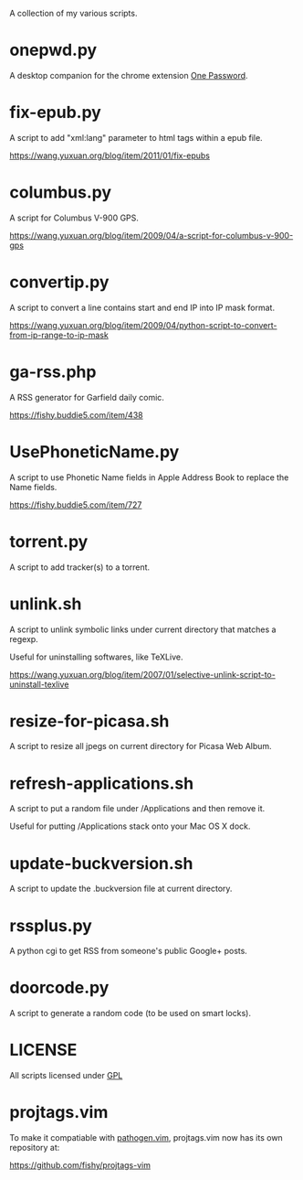 A collection of my various scripts.

onepwd.py
=========

A desktop companion for the chrome extension [One Password](https://chrome.google.com/webstore/detail/pahmlghhaoabdlhnkmmjbkcmdamjccjj).

fix-epub.py
===========

A script to add "xml:lang" parameter to html tags within a epub file.

https://wang.yuxuan.org/blog/item/2011/01/fix-epubs

columbus.py
===========

A script for Columbus V-900 GPS.

https://wang.yuxuan.org/blog/item/2009/04/a-script-for-columbus-v-900-gps

convertip.py
============

A script to convert a line contains start and end IP into IP mask format. 

https://wang.yuxuan.org/blog/item/2009/04/python-script-to-convert-from-ip-range-to-ip-mask

ga-rss.php
==========

A RSS generator for Garfield daily comic.

https://fishy.buddie5.com/item/438

UsePhoneticName.py
==================

A script to use Phonetic Name fields in Apple Address Book to replace the Name fields.

https://fishy.buddie5.com/item/727

torrent.py
==========

A script to add tracker(s) to a torrent.

unlink.sh
=========

A script to unlink symbolic links under current directory that matches a regexp.

Useful for uninstalling softwares, like TeXLive.

https://wang.yuxuan.org/blog/item/2007/01/selective-unlink-script-to-uninstall-texlive

resize-for-picasa.sh
====================

A script to resize all jpegs on current directory for Picasa Web Album.

refresh-applications.sh
=======================

A script to put a random file under /Applications and then remove it.

Useful for putting /Applications stack onto your Mac OS X dock.

update-buckversion.sh
=====================

A script to update the .buckversion file at current directory.

rssplus.py
==========

A python cgi to get RSS from someone's public Google+ posts.

doorcode.py
===========

A script to generate a random code (to be used on smart locks).

LICENSE
=======

All scripts licensed under [GPL](https://www.gnu.org/licenses/gpl.html)

projtags.vim
============

To make it compatiable with [pathogen.vim](https://github.com/tpope/vim-pathogen), projtags.vim now has its own repository at:

https://github.com/fishy/projtags-vim
